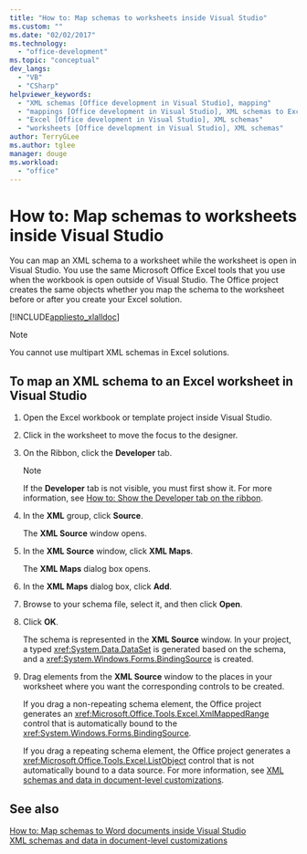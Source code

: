 ```yaml
---
title: "How to: Map schemas to worksheets inside Visual Studio"
ms.custom: ""
ms.date: "02/02/2017"
ms.technology: 
  - "office-development"
ms.topic: "conceptual"
dev_langs: 
  - "VB"
  - "CSharp"
helpviewer_keywords: 
  - "XML schemas [Office development in Visual Studio], mapping"
  - "mappings [Office development in Visual Studio], XML schemas to Excel worksheets"
  - "Excel [Office development in Visual Studio], XML schemas"
  - "worksheets [Office development in Visual Studio], XML schemas"
author: TerryGLee
ms.author: tglee
manager: douge
ms.workload: 
  - "office"
---
```

# How to: Map schemas to worksheets inside Visual Studio
  You can map an XML schema to a worksheet while the worksheet is open in Visual Studio. You use the same Microsoft Office Excel tools that you use when the workbook is open outside of Visual Studio. The Office project creates the same objects whether you map the schema to the worksheet before or after you create your Excel solution.  
  
 [!INCLUDE[appliesto_xlalldoc](../vsto/includes/appliesto-xlalldoc-md.md)]  
  
> [!NOTE]  
>  You cannot use multipart XML schemas in Excel solutions.  
  
## To map an XML schema to an Excel worksheet in Visual Studio  
  
1.  Open the Excel workbook or template project inside Visual Studio.  
  
2.  Click in the worksheet to move the focus to the designer.  
  
3.  On the Ribbon, click the **Developer** tab.  
  
    > [!NOTE]  
    >  If the **Developer** tab is not visible, you must first show it. For more information, see [How to: Show the Developer tab on the ribbon](../vsto/how-to-show-the-developer-tab-on-the-ribbon.md).  
  
4.  In the **XML** group, click **Source**.  
  
     The **XML Source** window opens.  
  
5.  In the **XML Source** window, click **XML Maps**.  
  
     The **XML Maps** dialog box opens.  
  
6.  In the **XML Maps** dialog box, click **Add**.  
  
7.  Browse to your schema file, select it, and then click **Open**.  
  
8.  Click **OK**.  
  
     The schema is represented in the **XML Source** window. In your project, a typed <xref:System.Data.DataSet> is generated based on the schema, and a <xref:System.Windows.Forms.BindingSource> is created.  
  
9. Drag elements from the **XML Source** window to the places in your worksheet where you want the corresponding controls to be created.  
  
     If you drag a non-repeating schema element, the Office project generates an <xref:Microsoft.Office.Tools.Excel.XmlMappedRange> control that is automatically bound to the <xref:System.Windows.Forms.BindingSource>.  
  
     If you drag a repeating schema element, the Office project generates a <xref:Microsoft.Office.Tools.Excel.ListObject> control that is not automatically bound to a data source. For more information, see [XML schemas and data in document-level customizations](../vsto/xml-schemas-and-data-in-document-level-customizations.md).  
  
## See also  
 [How to: Map schemas to Word documents inside Visual Studio](../vsto/how-to-map-schemas-to-word-documents-inside-visual-studio.md)   
 [XML schemas and data in document-level customizations](../vsto/xml-schemas-and-data-in-document-level-customizations.md)  
  
  